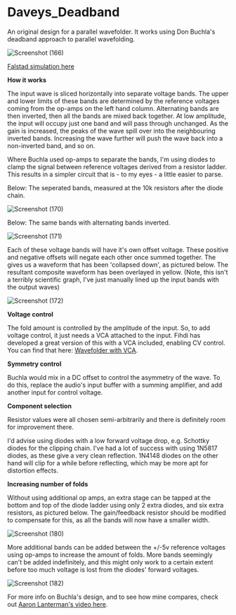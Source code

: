 # Daveys_Deadband


An original design for a parallel wavefolder. It works using Don Buchla's deadband approach to parallel wavefolding.

![Screenshot (166)](https://github.com/user-attachments/assets/f6ca13f9-88ce-4b33-990b-c5e26f4059dd)

[Falstad simulation here](https://www.falstad.com/circuit/circuitjs.html?ctz=CQAgjCAMB0l3BWEBmAHAJmgdgGzoRmACzICcpkORICkNIJNApgLRhgBQAhjbuKehBZI1MAJCpwSNkjDx4DaOXK14RZaSSz5kbrxwoRQo8iOSw0i+B11k0BFjBl0qB+uUG7D4i+9FfwljW8noOBkRgBsLUEQbmlto6IJg+qMh+7uRBKf6ujrl+gnIhPGE0LsbUCBXxIDLB8lDYPlh5FvIQMPkBqd4GxfChfFR00SAjElJ1VgMKLF0tbZmkVHULBd1txA1wQ1HVlUIHtfWzcHU5Lun5y0TSl0s9ZEFnexKrY6irJzM2dV6OZx5ZYIagsAG9TYOSDIHa6Up8Uh8MZIuJTU5-FhEJTKVRwEF1RKDADu+hA5EERFQdApUA4pLKqGpDGZTLougZyJwkipo25dM5BhwCHCzOFBg5ZNBMWZ0oFZJIlOZivlZWQ6DovJQGtVfA1POZ+rpACcWXQjVr1eydhxTZadVqVXRZrazQx1W65c6QnbZUQZXRxVAbb7AyK3bhJN7BqGhPytWzgy7Y4mtbTo7sAEpui3nI3Woh0JDWmAIDjZrXgynnKtJ5JF4Ps+zlt20ws08QFugsYuN5s8MDoKk0cROPgIcQ-IkKGDyZDIIg4LC5QdL-3ICVw10rc2F6x7ofW5PknC2A5yPfpQQZ3SmncMVYXzWrG-b09kp9k1939-c8wiQMmSTH0TzoalvT3cDgJJQ5UVA8k+ElT5VnvL5qCQowsAOe8sOvelDgme8JgwqoKnvaoo3wsZYngmiSMMah71MdCqKMMRBHvdi6QAE3g5j4MPZIQG4pgADMuAAVwAGwAFw4Xj70EzjxEEETxOkuSFPfK8+KMVSxMk2T5NoyI+IOfT1KMrTn0Y98aIswzNPgijaNWByNOM8jEXfFz3Ks+DCJ8vVhIMjzrPGICiIPELLKcnDsN-IC-Li98oPiwRks81KUNSvMYscrKaUHeC0KEtSCvCuD71IYrMtJVpqEEhqUAOJDUGoHTmsXFj6vah9qGaso2rBUzmsE4ayWav95SmoDmqgiaoOamq8J-IqigA8liu-cAh0kBBirHAwDuvG1SUHYcTt2y7EPwo6aEO5Bx07DgAHNrskU9zD28YsFOyViCAicihFfaXtKcQ2CFICocmKwMSSbF2EHNIsGQQd8CIPgkfYdUqX9Sh0Faf8QgZSGPWBuoX3wymWFWaa6Z6iLJEZ5npglfCGdGvrYclMowHHPhiCZ-n-UOYWZrYsWxi4vm9SBvVwzlgx8CiPSldYxrwzGfjlYYc41X5PWN0kHWjc1lB+Wo0y9ausotT1rVqOZeinaMFy9bwKpnrwwUR0EMZKfoymxmImnkQ3SajD1sZY+ji244G1rw7iG64htlOJFGswM-qnO1eoUq9a8gwBEov2y9gip6MrlFbvOyA-uSPc5Cb7r5U-dvW8pamG73abu7ZgHG8EAeR-6jvNpW6wm+n4fZ8O8fpuHy9z0HM9ffAdeWqKbehruvehc2-e+7A852B1BaD8v8-D458674+r9XXuynAbB06XXOrBxC+8BXCFJASi70LD8i9lIMBQF2R3RwCsco5hYGAPLhA-aFRQEfxNCg+B4BEHYOdHieEWC-6RDgX-KccJuyzngOqFw7UFzpGFALdAsIby6AFgGf4gg5QeggLMJoiAQCiQAPZSV4lwAAtkIiSAA7OS700yimdNXVUYsiydkwfaVsm4Bh3XHoJd+zdoHnSpBggx41dEHhbnovct4hB9SUu+caDRXTNR0kxVqzjTRdRyjZaCtjBreSLIhTxdjqDTSIlAkJ81zioXOBmFxfVp7VW2iEkhSDwA-1HkAvxHAADy-9wzENIJHP+0ChHN3GB1d0oJ6AwE6CgCpu4UAcHKXgSpwYAAeqBkZcKaLwjJQlAyCBYbAXsHpzTBg9CMyAYz6mnXRg02cYzrTzNsPw3s6BSDBlOpsxZoztlRkGckSQ0yNlBAmeaIIpzgJbOuc6Uw2ykwPLuS0regZ0LVNEE2CAGU3nNKAA)


**How it works**

The input wave is sliced horizontally into separate voltage bands.
The upper and lower limits of these bands are determined by the reference voltages coming from the op-amps on the left hand column.
Alternating bands are then inverted, then all the bands are mixed back together.
At low amplitude, the input will occupy just one band and will pass through unchanged.
As the gain is increased, the peaks of the wave spill over into the neighbouring inverted bands.
Increasing the wave further will push the wave back into a non-inverted band, and so on.

Where Buchla used op-amps to separate the bands, I'm using diodes to clamp the signal between reference voltages derived from a resistor ladder.
This results in a simpler circuit that is - to my eyes - a little easier to parse.


Below: The seperated bands, measured at the 10k resistors after the diode chain.

![Screenshot (170)](https://github.com/user-attachments/assets/910cda5a-5d79-4871-9270-1e015568426b)


Below: The same bands with alternating bands inverted.

![Screenshot (171)](https://github.com/user-attachments/assets/7c63b4b7-cee6-4831-8ee4-62eae532ef7b)

Each of these voltage bands will have it's own offset voltage. These positive and negative offsets will negate each other once summed together.
The gives us a waveform that has been 'collapsed down', as pictured below. The resultant composite waveform has been overlayed in yellow. (Note, this isn't a terribly scientific graph, I've just manually lined up the input bands with the output waves)

![Screenshot (172)](https://github.com/user-attachments/assets/df1beb70-c474-4439-95be-c61b2aa229eb)

**Voltage control**

The fold amount is controlled by the amplitude of the input. So, to add voltage control, it just needs a VCA attached to the input. Fihdi has developed a great version of this with a VCA included, enabling CV control. You can find that here: [Wavefolder with VCA](https://github.com/Fihdi/Eurorack/tree/main/Fold2).

**Symmetry control**

Buchla would mix in a DC offset to control the asymmetry of the wave. 
To do this, replace the audio's input buffer with a summing amplifier, and add another input for control voltage.

**Component selection**

Resistor values were all chosen semi-arbitrarily and there is definitely room for improvement there.

I'd advise using diodes with a low forward voltage drop, e.g. Schottky diodes for the clipping chain. 
I've had a lot of success with using 1N5817 diodes, as these give a very clean reflection. 1N4148 diodes on the other hand will clip for a while before reflecting, which may be more apt for distortion effects.

**Increasing number of folds**

Without using additional op amps, an extra stage can be tapped at the bottom and top of the diode ladder using only 2 extra diodes, and six extra resistors, as pictured below. The gain/feedback resistor should be modified to compensate for this, as all the bands will now have a smaller width.

![Screenshot (180)](https://github.com/user-attachments/assets/61605926-f0b2-4385-ade6-72f411a5605c)

More additional bands can be added between the +/-5v reference voltages using op-amps to increase the amount of folds. More bands seemingly can't be added indefinitely, and this might only work to a certain extent before too much voltage is lost from the diodes' forward voltages. 

![Screenshot (182)](https://github.com/user-attachments/assets/70435ce6-d7d4-48cc-a4c0-ba0ba8d58219)


For more info on Buchla's design, and to see how mine compares, check out [Aaron Lanterman's video here](https://www.youtube.com/watch?v=Yd3hxfaPqPA).
